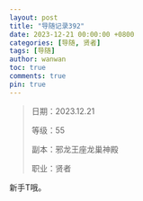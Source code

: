 ```yaml
---
layout: post
title: "导随记录392"
date: 2023-12-21 00:00:00 +0800
categories: [导随, 贤者]
tags: [导随]
author: wanwan
toc: true
comments: true
pin: true
---
```

> 日期：2023.12.21
>
> 等级：55
>
> 副本：邪龙王座龙巢神殿
>
> 职业：贤者

新手T哦。